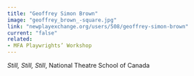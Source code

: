 ```yaml
---
title: "Geoffrey Simon Brown"
image: "geoffrey_brown_-square.jpg"
link: "newplayexchange.org/users/508/geoffrey-simon-brown"
current: "false"
related:
- MFA Playwrights’ Workshop
---
```


*Still, Still, Still*, National Theatre School of Canada
